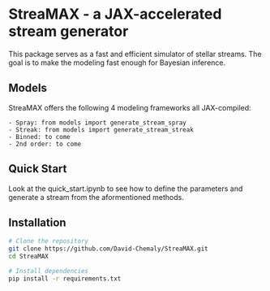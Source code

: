 # StreaMAX - a JAX-accelerated stream generator

This package serves as a fast and efficient simulator of stellar streams. The goal is to make the modeling fast enough for Bayesian inference. 

## Models

StreaMAX offers the following 4 modeling frameworks all JAX-compiled:

    - Spray: from models import generate_stream_spray
    - Streak: from models import generate_stream_streak
    - Binned: to come
    - 2nd order: to come

## Quick Start

Look at the quick_start.ipynb to see how to define the parameters and generate a stream from the aformentioned methods. 

## Installation

```bash
# Clone the repository
git clone https://github.com/David-Chemaly/StreaMAX.git
cd StreaMAX

# Install dependencies
pip install -r requirements.txt
```